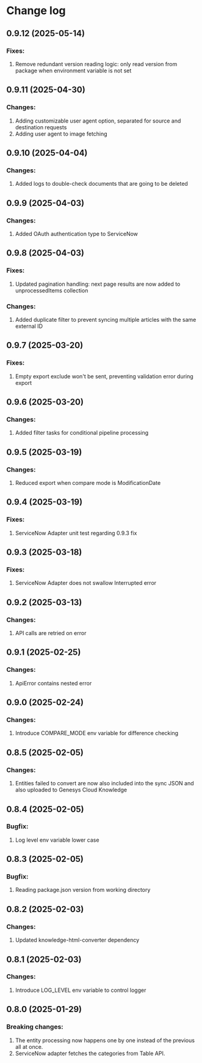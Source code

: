 # Change log

## 0.9.12 (2025-05-14)

### Fixes:

1. Remove redundant version reading logic: only read version from package when environment variable is not set

## 0.9.11 (2025-04-30)

### Changes:

1. Adding customizable user agent option, separated for source and destination requests
2. Adding user agent to image fetching

## 0.9.10 (2025-04-04)

### Changes:

1. Added logs to double-check documents that are going to be deleted

## 0.9.9 (2025-04-03)

### Changes:

1. Added OAuth authentication type to ServiceNow

## 0.9.8 (2025-04-03)

### Fixes:

1. Updated pagination handling: next page results are now added to unprocessedItems collection

### Changes:

1. Added duplicate filter to prevent syncing multiple articles with the same external ID

## 0.9.7 (2025-03-20)

### Fixes:

1. Empty export exclude won't be sent, preventing validation error during export

## 0.9.6 (2025-03-20)

### Changes:

1. Added filter tasks for conditional pipeline processing

## 0.9.5 (2025-03-19)

### Changes:

1. Reduced export when compare mode is ModificationDate

## 0.9.4 (2025-03-19)

### Fixes:

1. ServiceNow Adapter unit test regarding 0.9.3 fix

## 0.9.3 (2025-03-18)

### Fixes:

1. ServiceNow Adapter does not swallow Interrupted error

## 0.9.2 (2025-03-13)

### Changes:

1. API calls are retried on error

## 0.9.1 (2025-02-25)

### Changes:

1. ApiError contains nested error

## 0.9.0 (2025-02-24)

### Changes:

1. Introduce COMPARE_MODE env variable for difference checking

## 0.8.5 (2025-02-05)

### Changes:

1. Entities failed to convert are now also included into the sync JSON and also uploaded
   to Genesys Cloud Knowledge

## 0.8.4 (2025-02-05)

### Bugfix:

1. Log level env variable lower case

## 0.8.3 (2025-02-05)

### Bugfix:

1. Reading package.json version from working directory

## 0.8.2 (2025-02-03)

### Changes:

1. Updated knowledge-html-converter dependency

## 0.8.1 (2025-02-03)

### Changes:

1. Introduce LOG_LEVEL env variable to control logger

## 0.8.0 (2025-01-29)

### Breaking changes:

1. The entity processing now happens one by one instead of the previous all at once.
2. ServiceNow adapter fetches the categories from Table API.

